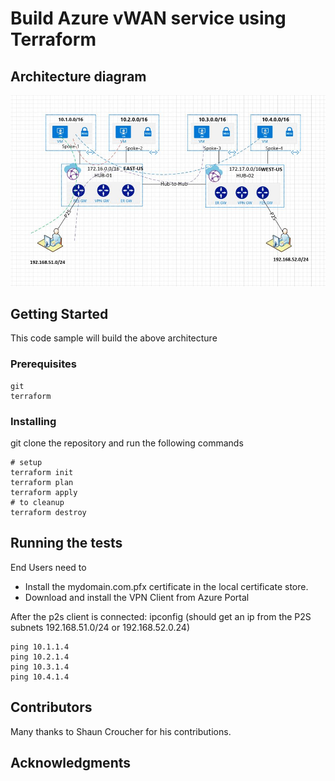 
# Build Azure vWAN service using Terraform



## Architecture diagram

![alt text for image](images/vwan-hld.JPG)

## Getting Started




This code sample will build the above architecture

### Prerequisites

```
git
terraform
```

### Installing

git clone the repository and run the following commands

```
# setup
terraform init
terraform plan
terraform apply
# to cleanup
terraform destroy
```

## Running the tests

End Users need to

- Install the mydomain.com.pfx certificate in the local certificate store.
- Download and install the VPN Client from Azure Portal

After the p2s client is connected:
ipconfig (should get an ip from the P2S subnets 192.168.51.0/24 or 192.168.52.0.24)

```
ping 10.1.1.4
ping 10.2.1.4
ping 10.3.1.4
ping 10.4.1.4
```


## Contributors

Many thanks to Shaun Croucher for his contributions.


## Acknowledgments